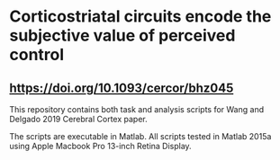 # Corticostriatal circuits encode the subjective value of perceived control
## https://doi.org/10.1093/cercor/bhz045

This repository contains both task and analysis scripts for Wang and Delgado 2019 Cerebral Cortex paper. 

The scripts are executable in Matlab. 
All scripts tested in Matlab 2015a using Apple Macbook Pro 13-inch Retina Display.
